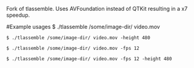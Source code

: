 Fork of tlassemble. Uses AVFoundation instead of QTKit resulting in a x7 speedup.

#Example usages
    $ ./tlassemble /some/image-dir/ video.mov 
    
    $ ./tlassemble /some/image-dir/ video.mov -height 480
    
    $ ./tlassemble /some/image-dir/ video.mov -fps 12
    
    $ ./tlassemble /some/image-dir/ video.mov -fps 12 -height 480
    
